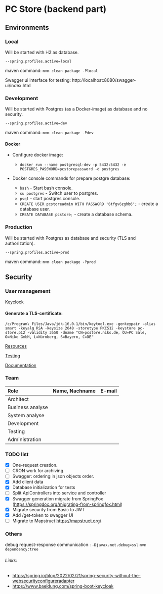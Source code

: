 # PC Store (backend part)
## Environments
### Local
Will be started with H2 as database.

`--spring.profiles.active=local`

maven command: `mvn clean package -Plocal`

Swagger ui interface for testing: http://localhost:8080/swagger-ui/index.html
### Development
Will be started with Postgres (as a Docker-image) as database and no security.

`--spring.profiles.active=dev`

maven command: `mvn clean package -Pdev`

#### Docker
- Configure docker image:
  - `docker run --name postgresql-dev -p 5432:5432 -e POSTGRES_PASSWORD=pcstorepassword -d postgres`


- Docker console commands for prepare postgre database:
  - `bash` - Start bash console.
  - `su postgres` - Switch user to postgres.
  - `psql` - start postgres console.
  - `CREATE USER pcstoreadmin WITH PASSWORD '6tfgv6zghb6';` - create a database user.
  - `CREATE DATABASE pcstore;` - create a database schema.

### Production
Will be started with Postgres as database and security (TLS and authorization).

`--spring.profiles.active=prod`

maven command: `mvn clean package -Pprod`

## Security

### User management

Keyclock

#### Generate a TLS-certificate:

`/c/Program\ Files/Java/jdk-16.0.1/bin/keytool.exe -genkeypair -alias smart -keyalg RSA -keysize 2048 -storetype PKCS12 -keystore pc-store.p12 -validity 3650 -dname "CN=pcstore.niko.de, OU=PC Sale, O=Niko GmbH, L=Nürnberg, S=Bayern, C=DE"`

[Resources](src/main/resources/README.md)

[Testing](src/test/README.md)

[Documentation](documentation/DOCUMENTATION.md)

### Team
| Role             | Name, Nachname | E-mail |
|:-----------------|----------------|--------|
| Architect        |                |        |
| Business analyse |                |        |
| System analyse   |                |        |
| Development      |                |        |
| Testing          |                |        |
| Administration   |                |        |

### TODO list

- [x] One-request creation.
- [ ] CRON work for archiving.
- [ ] Swagger: ordering in json objects order.
- [x] Add client data
- [x] Database initialization for tests
- [ ] Split ApiControllers into service and controller 
- [x] Swagger generation migrate from SpringFox (https://springdoc.org/migrating-from-springfox.html)
- [x] Migrate security from Basic to JWT
- [x] Add /get-token to swagger UI
- [ ] Migrate to Mapstruct https://mapstruct.org/

### Others

debug request-response communication : `-Djavax.net.debug=ssl`
`mvn dependency:tree`

###### Links:
- https://spring.io/blog/2022/02/21/spring-security-without-the-websecurityconfigureradapter
- https://www.baeldung.com/spring-boot-keycloak